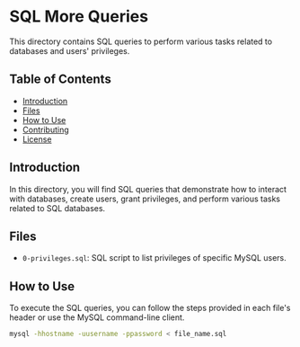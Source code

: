 # SQL More Queries

This directory contains SQL queries to perform various tasks related to databases and users' privileges.

## Table of Contents

- [Introduction](#introduction)
- [Files](#files)
- [How to Use](#how-to-use)
- [Contributing](#contributing)
- [License](#license)

## Introduction

In this directory, you will find SQL queries that demonstrate how to interact with databases, create users, grant privileges, and perform various tasks related to SQL databases.

## Files

- `0-privileges.sql`: SQL script to list privileges of specific MySQL users.

<!-- Add more files and their descriptions if needed -->

## How to Use

To execute the SQL queries, you can follow the steps provided in each file's header or use the MySQL command-line client.

```bash
mysql -hhostname -uusername -ppassword < file_name.sql


